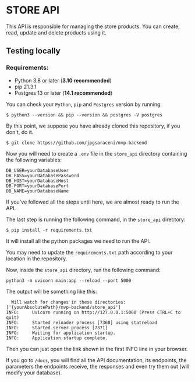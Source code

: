 # STORE API

This API is responsible for managing the store products.
You can create, read, update and delete products using it.

## Testing locally
### Requirements:
- Python 3.8 or later (**3.10 recommended**)
- pip 21.3.1
- Postgres 13 or later (**14.1 recommended**)

You can check your `Python`, `pip` and `Postgres` version by running:
```
$ python3 --version && pip --version && postgres -V postgres 
```

By this point, we suppose you have already cloned this repository, if you don't, do it.

```
$ git clone https://github.com/jpgsaraceni/mvp-backend
```

Now you will need to create a `.env` file in the `store_api` directory containing the following variables:
```
DB_USER=yourDatabaseUser
DB_PASS=yourDatabasePassword
DB_HOST=yourDatabaseHost
DB_PORT=yourDatabasePort
DB_NAME=yourDatabaseName
```

If you've followed all the steps until here, we are almost ready to run the API.

The last step is running the following command, in the `store_api` directory:

```
$ pip install -r requirements.txt
```

It will install all the python packages we need to run the API.

You may need to update the `requirements.txt` path according to your location in the repository.

Now, inside the `store_api` directory, run the following command:

```
python3 -m uvicorn main:app --reload --port 5000 
```

The output will be something like this:

```
  Will watch for changes in these directories: ['{yourAbsolutePath}/mvp-backend/store_api']
INFO:     Uvicorn running on http://127.0.0.1:5000 (Press CTRL+C to quit)
INFO:     Started reloader process [7368] using statreload
INFO:     Started server process [7371]
INFO:     Waiting for application startup.
INFO:     Application startup complete.
```

Then you can just open the link shown in the first INFO line in your browser.

If you go to `/docs`, you will find all the API documentation, its endpoints, the parameters the endpoints receive, the responses and even try them out (will modify your database).
